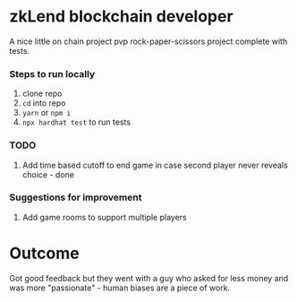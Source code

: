 # zkLend blockchain developer
A nice little on chain project pvp rock-paper-scissors project complete with tests.

### Steps to run locally
1. clone repo
2. `cd` into repo
3. `yarn` or `npm i` 
4. `npx hardhat test` to run tests 

### TODO
1. Add time based cutoff to end game in case second player never reveals choice - done

### Suggestions for improvement
1. Add game rooms to support multiple players

# Outcome
Got good feedback but they went with a guy who asked for less money and was more "passionate" - human biases are a piece of work.
